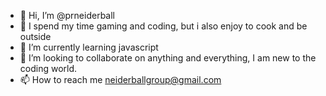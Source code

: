 - 👋 Hi, I’m @prneiderball
- 👀 I spend my time gaming and coding, but i also enjoy to cook and be outside
- 🌱 I’m currently learning javascript
- 💞️ I’m looking to collaborate on anything and everything, I am new to the coding world.
- 📫 How to reach me neiderballgroup@gmail.com

<!---
prneiderball/prneiderball is a ✨ special ✨ repository because its `README.md` (this file) appears on your GitHub profile.
You can click the Preview link to take a look at your changes.
--->

